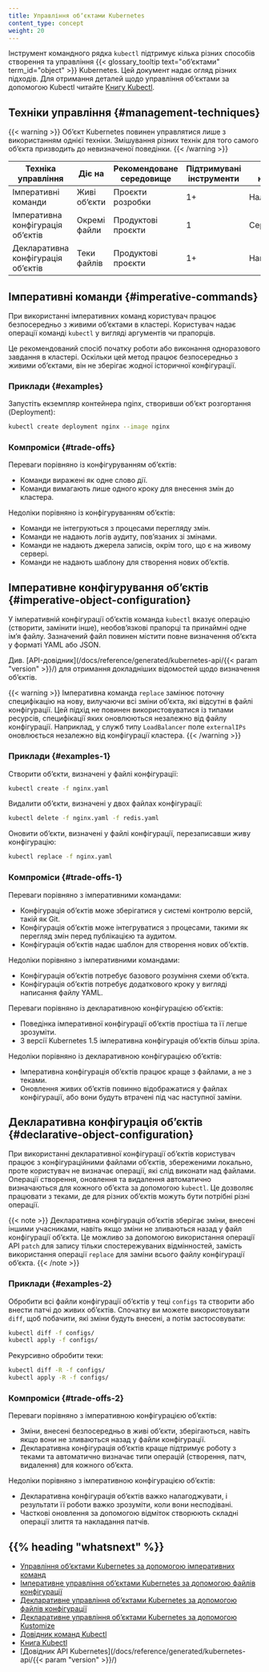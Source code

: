 ```yaml
---
title: Управління обʼєктами Kubernetes
content_type: concept
weight: 20
---
```


<!-- overview -->
Інструмент командного рядка `kubectl` підтримує кілька різних способів створення та управління {{< glossary_tooltip text="обʼєктами" term_id="object" >}} Kubernetes. Цей документ надає огляд різних підходів. Для отримання деталей щодо управління обʼєктами за допомогою Kubectl читайте [Книгу Kubectl](https://kubectl.docs.kubernetes.io).

<!-- body -->

## Техніки управління {#management-techniques}

{{< warning >}}
Обʼєкт Kubernetes повинен управлятися лише з використанням однієї техніки. Змішування різних технік для того самого обʼєкта призводить до невизначеної поведінки.
{{< /warning >}}

| Техніка управління               | Діє на               | Рекомендоване середовище | Підтримувані інструменти  | Крива навчання |
|----------------------------------|----------------------|------------------------|--------------------------|----------------|
| Імперативні команди              | Живі обʼєкти         | Проєкти розробки        | 1+                       | Налегша        |
| Імперативна конфігурація обʼєктів| Окремі файли         | Продуктові проєкти      | 1                        | Середня         |
| Декларативна конфігурація обʼєктів| Теки файлів    | Продуктові проєкти      | 1+                       | Найскладніша        |

## Імперативні команди {#imperative-commands}

При використанні імперативних команд користувач працює безпосередньо з живими обʼєктами в кластері. Користувач надає операції команді `kubectl` у вигляді аргументів чи прапорців.

Це рекомендований спосіб початку роботи або виконання одноразового завдання в кластері. Оскільки цей метод працює безпосередньо з живими обʼєктами, він не зберігає жодної історичної конфігурації.

### Приклади {#examples}

Запустіть екземпляр контейнера nginx, створивши обʼєкт розгортання (Deployment):

```sh
kubectl create deployment nginx --image nginx
```

### Компроміси {#trade-offs}

Переваги порівняно із конфігуруванням обʼєктів:

- Команди виражені як одне слово дії.
- Команди вимагають лише одного кроку для внесення змін до кластера.

Недоліки порівняно із конфігуруванням обʼєктів:

- Команди не інтегруються з процесами перегляду змін.
- Команди не надають логів аудиту, повʼязаних зі змінами.
- Команди не надають джерела записів, окрім того, що є на живому сервері.
- Команди не надають шаблону для створення нових обʼєктів.

## Імперативне конфігурування обʼєктів {#imperative-object-configuration}

У імперативній конфігурації обʼєктів команда `kubectl` вказує операцію (створити, замінити інше), необовʼязкові прапорці та принаймні одне імʼя файлу. Зазначений файл повинен містити повне визначення обʼєкта у форматі YAML або JSON.

Див. [API-довідник](/docs/reference/generated/kubernetes-api/{{< param "version" >}}/) для отримання докладніших відомостей щодо визначення обʼєктів.

{{< warning >}}
Імперативна команда `replace` замінює поточну специфікацію на нову, вилучаючи всі зміни обʼєкта, які відсутні в файлі конфігурації. Цей підхід не повинен використовуватися із типами ресурсів, специфікації яких оновлюються незалежно від файлу конфігурації. Наприклад, у служб типу `LoadBalancer` поле `externalIPs` оновлюється незалежно від конфігурації кластера.
{{< /warning >}}

### Приклади {#examples-1}

Створити обʼєкти, визначені у файлі конфігурації:

```sh
kubectl create -f nginx.yaml
```

Видалити обʼєкти, визначені у двох файлах конфігурації:

```sh
kubectl delete -f nginx.yaml -f redis.yaml
```

Оновити обʼєкти, визначені у файлі конфігурації, перезаписавши живу конфігурацію:

```sh
kubectl replace -f nginx.yaml
```

### Компроміси {#trade-offs-1}

Переваги порівняно з імперативними командами:

- Конфігурація обʼєктів може зберігатися у системі контролю версій, такій як Git.
- Конфігурація обʼєктів може інтегруватися з процесами, такими як перегляд змін перед публікацією та аудитом.
- Конфігурація обʼєктів надає шаблон для створення нових обʼєктів.

Недоліки порівняно з імперативними командами:

- Конфігурація обʼєктів потребує базового розуміння схеми обʼєкта.
- Конфігурація обʼєктів потребує додаткового кроку у вигляді написання файлу YAML.

Переваги порівняно із декларативною конфігурацією обʼєктів:

- Поведінка імперативної конфігурації обʼєктів простіша та її легше зрозуміти.
- З версії Kubernetes 1.5 імперативна конфігурація обʼєктів більш зріла.

Недоліки порівняно із декларативною конфігурацією обʼєктів:

- Імперативна конфігурація обʼєктів працює краще з файлами, а не з теками.
- Оновлення живих обʼєктів повинно відображатися у файлах конфігурації, або вони будуть втрачені під час наступної заміни.

## Декларативна конфігурація обʼєктів {#declarative-object-configuration}

При використанні декларативної конфігурації обʼєктів користувач працює з конфігураційними файлами обʼєктів, збереженими локально, проте користувач не визначає операції, які слід виконати над файлами. Операції створення, оновлення та видалення автоматично визначаються для кожного обʼєкта за допомогою `kubectl`. Це дозволяє працювати з теками, де для різних обʼєктів можуть бути потрібні різні операції.

{{< note >}}
Декларативна конфігурація обʼєктів зберігає зміни, внесені іншими учасниками, навіть якщо зміни не зливаються назад у файл конфігурації обʼєкта. Це можливо за допомогою використання операції API `patch` для запису тільки спостережуваних відмінностей, замість використання операції `replace` для заміни всього файлу конфігурації обʼєкта.
{{< /note >}}

### Приклади {#examples-2}

Обробити всі файли конфігурації обʼєктів у теці `configs` та створити або внести патчі до живих обʼєктів. Спочатку ви можете використовувати `diff`, щоб побачити, які зміни будуть внесені, а потім застосовувати:

```sh
kubectl diff -f configs/
kubectl apply -f configs/
```

Рекурсивно обробити теки:

```sh
kubectl diff -R -f configs/
kubectl apply -R -f configs/
```

### Компроміси {#trade-offs-2}

Переваги порівняно з імперативною конфігурацією обʼєктів:

- Зміни, внесені безпосередньо в живі обʼєкти, зберігаються, навіть якщо вони не зливаються назад у файли конфігурації.
- Декларативна конфігурація обʼєктів краще підтримує роботу з теками та автоматично визначає типи операцій (створення, патч, видалення) для кожного обʼєкта.

Недоліки порівняно з імперативною конфігурацією обʼєктів:

- Декларативна конфігурація обʼєктів важко налагоджувати, і результати її роботи важко зрозуміти, коли вони несподівані.
- Часткові оновлення за допомогою відміток створюють складні операції злиття та накладання патчів.

## {{% heading "whatsnext" %}}

- [Управління обʼєктами Kubernetes за допомогою імперативних команд](/docs/tasks/manage-kubernetes-objects/imperative-command/)
- [Імперативне управління обʼєктами Kubernetes за допомогою файлів конфігурації](/docs/tasks/manage-kubernetes-objects/imperative-config/)
- [Декларативне управління обʼєктами Kubernetes за допомогою файлів конфігурації](/docs/tasks/manage-kubernetes-objects/declarative-config/)
- [Декларативне управління обʼєктами Kubernetes за допомогою Kustomize](/docs/tasks/manage-kubernetes-objects/kustomization/)
- [Довідник команд Kubectl](/docs/reference/generated/kubectl/kubectl-commands/)
- [Книга Kubectl](https://kubectl.docs.kubernetes.io)
- [Довідник API Kubernetes](/docs/reference/generated/kubernetes-api/{{< param "version" >}}/)
